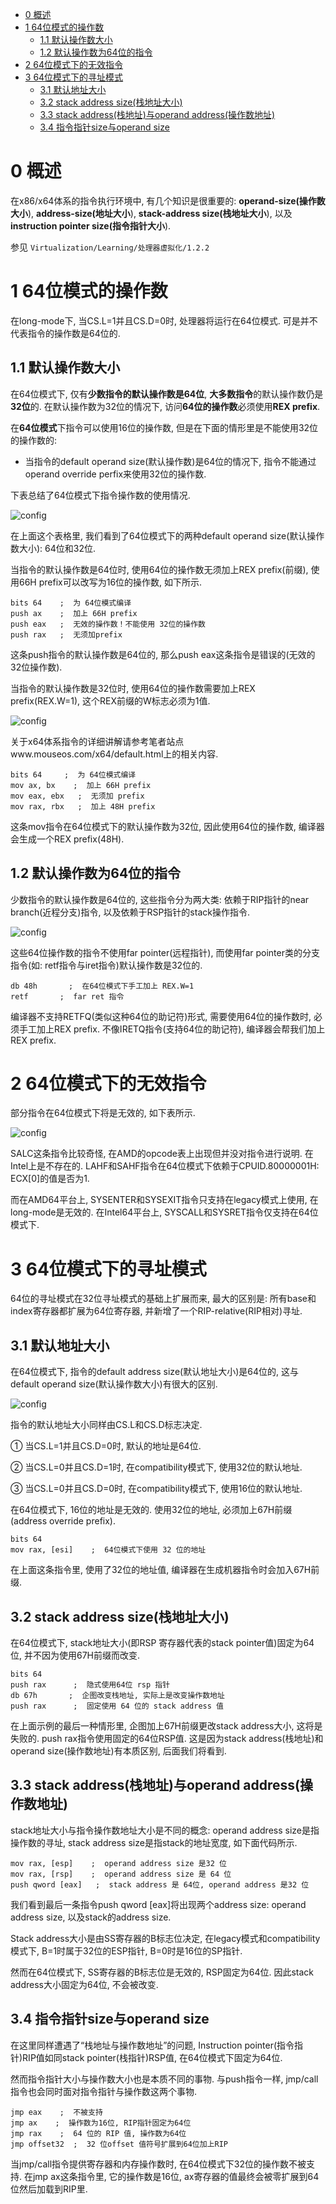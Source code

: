
<!-- @import "[TOC]" {cmd="toc" depthFrom=1 depthTo=6 orderedList=false} -->

<!-- code_chunk_output -->

- [0 概述](#0-概述)
- [1 64位模式的操作数](#1-64位模式的操作数)
  - [1.1 默认操作数大小](#11-默认操作数大小)
  - [1.2 默认操作数为64位的指令](#12-默认操作数为64位的指令)
- [2 64位模式下的无效指令](#2-64位模式下的无效指令)
- [3 64位模式下的寻址模式](#3-64位模式下的寻址模式)
  - [3.1 默认地址大小](#31-默认地址大小)
  - [3.2 stack address size(栈地址大小)](#32-stack-address-size栈地址大小)
  - [3.3 stack address(栈地址)与operand address(操作数地址)](#33-stack-address栈地址与operand-address操作数地址)
  - [3.4 指令指针size与operand size](#34-指令指针size与operand-size)

<!-- /code_chunk_output -->

# 0 概述

在x86/x64体系的指令执行环境中, 有几个知识是很重要的: **operand\-size(操作数大小**), **address\-size(地址大小**), **stack\-address size(栈地址大小**), 以及**instruction pointer size(指令指针大小**). 

参见 `Virtualization/Learning/处理器虚拟化/1.2.2`
# 1 64位模式的操作数

在long\-mode下, 当CS.L=1并且CS.D=0时, 处理器将运行在64位模式. 可是并不代表指令的操作数是64位的. 

## 1.1 默认操作数大小

在64位模式下, 仅有**少数指令的默认操作数是64位**, **大多数指令**的默认操作数仍是**32位**的. 在默认操作数为32位的情况下, 访问**64位的操作数**必须使用**REX prefix**. 

在**64位模式**下指令可以使用16位的操作数, 但是在下面的情形里是不能使用32位的操作数的: 

- 当指令的default operand size(默认操作数)是64位的情况下, 指令不能通过operand override perfix来使用32位的操作数. 

下表总结了64位模式下指令操作数的使用情况. 

![config](./images/22.png)

在上面这个表格里, 我们看到了64位模式下的两种default operand size(默认操作数大小): 64位和32位. 

当指令的默认操作数是64位时, 使用64位的操作数无须加上REX prefix(前缀), 使用66H prefix可以改写为16位的操作数, 如下所示. 

```assembly
bits 64    ;  为 64位模式编译
push ax    ;  加上 66H prefix
push eax   ;  无效的操作数！不能使用 32位的操作数
push rax   ;  无须加prefix
```

这条push指令的默认操作数是64位的, 那么push eax这条指令是错误的(无效的32位操作数). 

当指令的默认操作数是32位时, 使用64位的操作数需要加上REX prefix(REX.W=1), 这个REX前缀的W标志必须为1值. 

![config](./images/23.png)

关于x64体系指令的详细讲解请参考笔者站点www.mouseos.com/x64/default.html上的相关内容. 

```assembly
bits 64     ;  为 64位模式编译
mov ax, bx    ;  加上 66H prefix
mov eax, ebx   ;  无须加 prefix
mov rax, rbx   ;  加上 48H prefix
```

这条mov指令在64位模式下的默认操作数为32位, 因此使用64位的操作数, 编译器会生成一个REX prefix(48H). 

## 1.2 默认操作数为64位的指令

少数指令的默认操作数是64位的, 这些指令分为两大类: 依赖于RIP指针的near branch(近程分支)指令, 以及依赖于RSP指针的stack操作指令. 

![config](./images/24.png)

这些64位操作数的指令不使用far pointer(远程指针), 而使用far pointer类的分支指令(如: retf指令与iret指令)默认操作数是32位的. 

```assembly
db 48h       ;  在64位模式下手工加上 REX.W=1
retf       ;  far ret 指令
```

编译器不支持RETFQ(类似这种64位的助记符)形式, 需要使用64位的操作数时, 必须手工加上REX prefix. 不像IRETQ指令(支持64位的助记符), 编译器会帮我们加上REX prefix. 

# 2 64位模式下的无效指令

部分指令在64位模式下将是无效的, 如下表所示. 

![config](./images/25.png)

SALC这条指令比较奇怪, 在AMD的opcode表上出现但并没对指令进行说明. 在Intel上是不存在的. LAHF和SAHF指令在64位模式下依赖于CPUID.80000001H: ECX[0]的值是否为1. 

而在AMD64平台上, SYSENTER和SYSEXIT指令只支持在legacy模式上使用, 在long\-mode是无效的. 在Intel64平台上, SYSCALL和SYSRET指令仅支持在64位模式下. 

# 3 64位模式下的寻址模式

64位的寻址模式在32位寻址模式的基础上扩展而来, 最大的区别是: 所有base和index寄存器都扩展为64位寄存器, 并新增了一个RIP-relative(RIP相对)寻址. 

## 3.1 默认地址大小

在64位模式下, 指令的default address size(默认地址大小)是64位的, 这与default operand size(默认操作数大小)有很大的区别. 

![config](./images/26.png)

指令的默认地址大小同样由CS.L和CS.D标志决定. 

① 当CS.L=1并且CS.D=0时, 默认的地址是64位. 

② 当CS.L=0并且CS.D=1时, 在compatibility模式下, 使用32位的默认地址. 

③ 当CS.L=0并且CS.D=0时, 在compatibility模式下, 使用16位的默认地址. 

在64位模式下, 16位的地址是无效的. 使用32位的地址, 必须加上67H前缀(address override prefix). 

```assembly
bits 64
mov rax, [esi]    ;  64位模式下使用 32 位的地址
```

在上面这条指令里, 使用了32位的地址值, 编译器在生成机器指令时会加入67H前缀. 

## 3.2 stack address size(栈地址大小)

在64位模式下, stack地址大小(即RSP 寄存器代表的stack pointer值)固定为64位, 并不因为使用67H前缀而改变. 

```assembly
bits 64
push rax      ;  隐式使用64位 rsp 指针
db 67h       ;  企图改变栈地址, 实际上是改变操作数地址
push rax      ;  固定使用 64 位的 stack address 值
```

在上面示例的最后一种情形里, 企图加上67H前缀更改stack address大小, 这将是失败的. push rax指令使用固定的64位RSP值. 这是因为stack address(栈地址)和operand size(操作数地址)有本质区别, 后面我们将看到. 

## 3.3 stack address(栈地址)与operand address(操作数地址)

stack地址大小与指令操作数地址大小是不同的概念: operand address size是指操作数的寻址, stack address size是指stack的地址宽度, 如下面代码所示. 

```assembly
mov rax, [esp]    ;  operand address size 是32 位
mov rax, [rsp]    ;  operand address size 是 64 位
push qword [eax]   ;  stack address 是 64位, operand address 是32 位
```

我们看到最后一条指令push qword [eax]将出现两个address size: operand address size, 以及stack的address size. 

Stack address大小是由SS寄存器的B标志位决定, 在legacy模式和compatibility模式下, B=1时属于32位的ESP指针, B=0时是16位的SP指针. 

然而在64位模式下, SS寄存器的B标志位是无效的, RSP固定为64位. 因此stack address大小固定为64位, 不会被改变. 

## 3.4 指令指针size与operand size

在这里同样遭遇了“栈地址与操作数地址”的问题, Instruction pointer(指令指针)RIP值如同stack pointer(栈指针)RSP值, 在64位模式下固定为64位. 

然而指令指针大小与操作数大小也是本质不同的事物. 与push指令一样, jmp/call指令也会同时面对指令指针与操作数这两个事物. 

```assembly
jmp eax    ;  不被支持
jmp ax    ;  操作数为16位, RIP指针固定为64位
jmp rax    ;  64 位的 RIP 值, 操作数为64位
jmp offset32  ;  32 位offset 值符号扩展到64位加上RIP
```

当jmp/call指令提供寄存器和内存操作数时, 在64位模式下32位的操作数不被支持. 在jmp ax这条指令里, 它的操作数是16位, ax寄存器的值最终会被零扩展到64位然后加载到RIP里. 